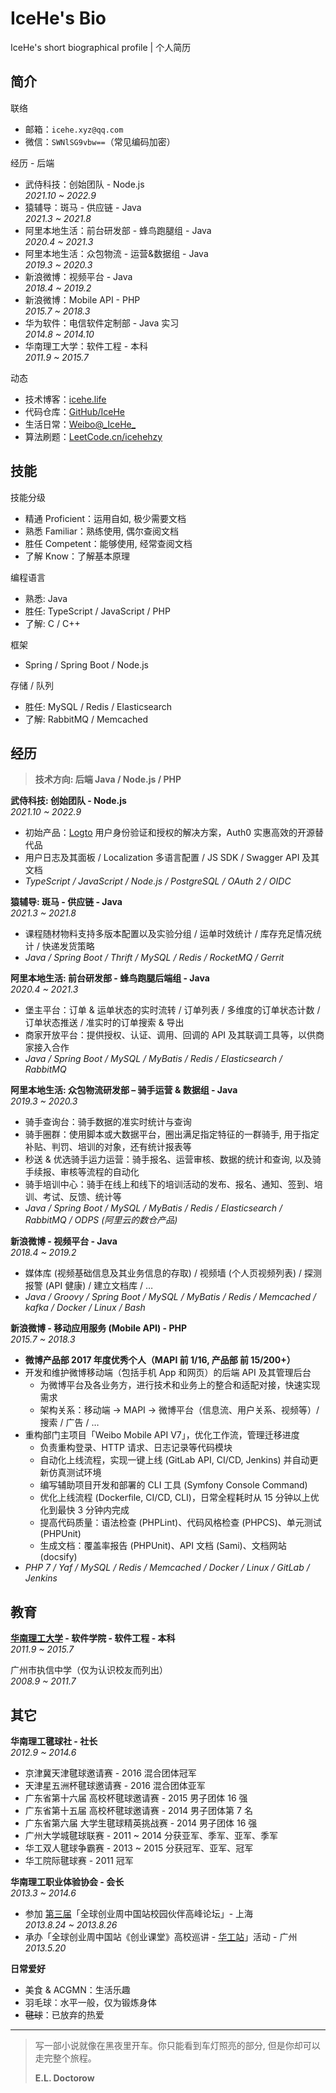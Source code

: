 # IceHe's Bio

IceHe's short biographical profile | 个人简历

<!-- CV - Curriculum Vitae -->

## 简介

联络

-   邮箱：`icehe.xyz@qq.com`
    <!-- - _replace # with @_ -->
-   微信：`SWNlSG9vbw==`（常见编码加密）
    <!-- - _Base64 Encoded and NOT trimmed the trailing equal signs_ -->

经历 - 后端

-   武侍科技：创始团队 - Node.js <br/>
    _2021.10 ~ 2022.9_
-   猿辅导：斑马 - 供应链 - Java <br/>
    _2021.3 ~ 2021.8_
-   阿里本地生活：前台研发部 - 蜂鸟跑腿组 - Java <br/>
    _2020.4 ~ 2021.3_
-   阿里本地生活：众包物流 - 运营&数据组 - Java <br/>
    _2019.3 ~ 2020.3_
-   新浪微博：视频平台 - Java <br/>
    _2018.4 ~ 2019.2_
-   新浪微博：Mobile API - PHP <br/>
    _2015.7 ~ 2018.3_
-   华为软件：电信软件定制部 - Java 实习 <br/>
    _2014.8 ~ 2014.10_
-   华南理工大学：软件工程 - 本科 <br/>
    _2011.9 ~ 2015.7_

动态

-   技术博客：[icehe.life](https://icehe.life)
-   代码仓库：[GitHub/IceHe](https://github.com/IceHe)
-   生活日常：[Weibo@\_IceHe\_](https://weibo.com/icedes)
-   算法刷题：[LeetCode.cn/icehehzy](https://leetcode.cn/u/icehehzy/)

## 技能

技能分级

-   精通 Proficient：运用自如, 极少需要文档
-   熟悉 Familiar：熟练使用, 偶尔查阅文档
-   胜任 Competent：能够使用, 经常查阅文档
-   了解 Know：了解基本原理

编程语言

-   熟悉: Java
-   胜任: TypeScript / JavaScript / PHP
-   了解: C / C++ <!-- Assembly -->

框架

-   Spring / Spring Boot / Node.js

存储 / 队列

-   胜任: MySQL / Redis / Elasticsearch
-   了解: RabbitMQ / Memcached <!-- / kafka -->

## 经历

> **技术方向: 后端 Java / Node.js / PHP**

**武侍科技: 创始团队 - Node.js** <br/>
_2021.10 ~ 2022.9_

-   初始产品：[Logto](https://logto.io/) 用户身份验证和授权的解决方案，Auth0 实惠高效的开源替代品
-   用户日志及其面板 / Localization 多语言配置 / JS SDK / Swagger API 及其文档
-   _TypeScript / JavaScript / Node.js / PostgreSQL / OAuth 2 / OIDC_

**猿辅导: 斑马 - 供应链 - Java** <br/>
_2021.3 ~ 2021.8_

-   课程随材物料支持多版本配置以及实验分组 / 运单时效统计 / 库存充足情况统计 / 快递发货策略
-   _Java / Spring Boot / Thrift / MySQL / Redis / RocketMQ / Gerrit_

**阿里本地生活: 前台研发部 - 蜂鸟跑腿后端组 - Java** <br/>
_2020.4 ~ 2021.3_

-   堡主平台：订单 & 运单状态的实时流转 / 订单列表 / 多维度的订单状态计数 / 订单状态推送 / 准实时的订单搜索 & 导出
-   商家开放平台：提供授权、认证、调用、回调的 API 及其联调工具等，以供商家接入合作
-   _Java / Spring Boot / MySQL / MyBatis / Redis / Elasticsearch / RabbitMQ_

**阿里本地生活: 众包物流研发部 – 骑手运营 & 数据组 - Java** <br/>
_2019.3 ~ 2020.3_

-   骑手查询台：骑手数据的准实时统计与查询
-   骑手圈群：使用脚本或大数据平台，圈出满足指定特征的一群骑手, 用于指定补贴、判罚、培训的对象，还有统计报表等
-   秒送 & 优选骑手运力运营：骑手报名、运营审核、数据的统计和查询, 以及骑手续报、审核等流程的自动化
-   骑手培训中心：骑手在线上和线下的培训活动的发布、报名、通知、签到、培训、考试、反馈、统计等
-   _Java / Spring Boot / MySQL / MyBatis / Redis / Elasticsearch / RabbitMQ / ODPS (阿里云的数仓产品)_

**新浪微博 - 视频平台 - Java** <br/>
_2018.4 ~ 2019.2_

-   媒体库 (视频基础信息及其业务信息的存取) / 视频墙 (个人页视频列表) / 探测报警 (API 健康) / 建立文档库 / …
-   _Java / Groovy / Spring Boot / MySQL / MyBatis / Redis / Memcached / kafka / Docker / Linux / Bash_

**新浪微博 - 移动应用服务 (Mobile API) - PHP** <br/>
_2015.7 ~ 2018.3_

-   **微博产品部 2017 年度优秀个人（MAPI 前 1/16, 产品部 前 15/200+）**
-   开发和维护微博移动端（包括手机 App 和网页）的后端 API 及其管理后台
    -   为微博平台及各业务方，进行技术和业务上的整合和适配对接，快速实现需求
    -   架构关系：移动端 → MAPI → 微博平台（信息流、用户关系、视频等）/ 搜索 / 广告 / …
-   重构部门主项目「Weibo Mobile API V7」，优化工作流，管理迁移进度
    -   负责重构登录、HTTP 请求、日志记录等代码模块
    -   自动化上线流程，实现一键上线 (GitLab API, CI/CD, Jenkins) 并自动更新仿真测试环境
    -   编写辅助项目开发和部署的 CLI 工具 (Symfony Console Command)
    -   优化上线流程 (Dockerfile, CI/CD, CLI)，日常全程耗时从 15 分钟以上优化到最快 3 分钟内完成
    -   提高代码质量：语法检查 (PHPLint)、代码风格检查 (PHPCS)、单元测试 (PHPUnit)
    -   生成文档：覆盖率报告 (PHPUnit)、API 文档 (Sami)、文档网站 (docsify)
-   _PHP 7 / Yaf / MySQL / Redis / Memcached / Docker / Linux / GitLab / Jenkins_

<!--

**新浪微博: 移动应用服务 - PHP 实习** <br/>
_2014.12 ~ 2015.2_

-   「手机微博管理后台」v5 (B/S) - 开发「活动管理, 常量管理」等模块
-   _PHP 5.6 / MySQL / HTML / CSS / JavaScript / jQuery / Bootstrap_

**华为软件: 电信软件定制部 - Java 实习** <br/>
_2014.7 ~ 2014.10_

-   「广东移动电子渠道项目」即 [官网](http://www.10086.cn/gd/index_200_200.html) 建设 - 开发「移动商城」、「我的移动」模块的部分需求
-   _Java / Spring / Oracle / MyBastis / JSP / JavaScript / jQuery_

**华南理工大学 - IBM 实验室 - C++ 实习** <br/>
_2013.3 ~ 2014.5_

-   「华工教学云平台」Windows 客户端 (C++ Qt GUI)，及 Linux 服务端的部分功能
-   _C / C++ / Qt Framework 客户端 / MySQL / CentOS_

-->

## 教育

**[华南理工大学](https://zh.wikipedia.org/wiki/%E5%8D%8E%E5%8D%97%E7%90%86%E5%B7%A5%E5%A4%A7%E5%AD%A6) - 软件学院 - 软件工程 - 本科** <br/>
_2011.9 ~ 2015.7_

广州市执信中学（仅为认识校友而列出）<br/>
_2008.9 ~ 2011.7_

## 其它

**华南理工毽球社 - 社长** <br/>
_2012.9 ~ 2014.6_

-   京津冀天津毽球邀请赛 - 2016 混合团体冠军 <!-- 1/16  _2016.5.15_ -->
-   天津星五洲杯毽球邀请赛 - 2016 混合团体亚军 <!-- 2/16  _2016.3.13_ -->
-   广东省第十六届 高校杯毽球邀请赛 - 2015 男子团体 16 强 <!-- 16/32 -->
-   广东省第十五届 高校杯毽球邀请赛 - 2014 男子团体第 7 名 <!-- 7/32 -->
-   广东省第六届 大学生毽球精英挑战赛 - 2014 男子团体 16 强 <!-- 16/32 -->
-   广州大学城毽球联赛 - 2011 ~ 2014 分获亚军、季军、亚军、季军 <!-- n/7 -->
-   华工双人毽球争霸赛 - 2013 ~ 2015 分获冠军、亚军、冠军 <!-- n/16 -->
-   华工院际毽球赛 - 2011 冠军 <!-- 1/8 -->

**华南理工职业体验协会 - 会长**<br/>
_2013.3 ~ 2014.6_

-   参加 [第三届](https://weibo.com/1663281413/A3uryaPLL)「全球创业周中国站校园伙伴高峰论坛」- 上海 <br/>
    _2013.8.24 ~ 2013.8.26_
-   承办「全球创业周中国站《创业课堂》高校巡讲 - [华工站](https://weibo.com/1663281413/zwGeUEcb2)」活动 - 广州 <br/>
    _2013.5.20_

**日常爱好**

-   美食 & ACGMN：生活乐趣
-   羽毛球：水平一般，仅为锻炼身体
-   ~~毽球~~：已放弃的热爱

---

> 写一部小说就像在黑夜里开车。你只能看到车灯照亮的部分, 但是你却可以走完整个旅程。
>
> **E.L. Doctorow**

<!--

References:

- [CMU](https://www.cmu.edu/career/documents/sample-resumes-cover-letters/sample-resumes_scs.pdf)
- [Beamjobs](https://www.beamjobs.com/resumes/computer-science-resume-examples#computer-science-resumes-by-role)
- [Novoresume](https://novoresume.com/career-blog/computer-science-resume)
- [Enhancv](https://enhancv.com/resume-examples/computer-science/)
- [Designer sample](https://assets.website-files.com/5e450cf18e9f31560e36ea38/5ff52f264ff29d79632c4852_Jiacheng_Yang_Resume_2021_1.pdf)

-->
